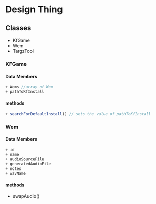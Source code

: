# Design Thing
## Classes
+  KfGame
+  Wem
+  TargzTool

### KFGame
#### Data Members
``` javascript
+ Wems //array of Wem
+ pathToKfInstall
```
#### methods
``` javascript
+ searchForDefaultInstall() // sets the value of pathToKfInstall
```

### Wem
#### Data Members
``` javascript
+ id
+ name
+ audioSourceFile
+ generatedAudioFile
+ notes
+ wavName
```
#### methods
+ swapAudio()
